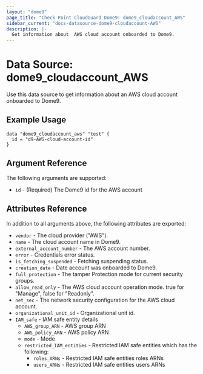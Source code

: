 ```yaml
---
layout: "dome9"
page_title: "Check Point CloudGuard Dome9: dome9_cloudaccount_AWS"
sidebar_current: "docs-datasource-dome9-cloudaccount-AWS"
description: |-
  Get information about  AWS cloud account onboarded to Dome9.
---
```


# Data Source: dome9_cloudaccount_AWS

Use this data source to get information about an AWS cloud account onboarded to Dome9.

## Example Usage

```hcl
data "dome9_cloudaccount_aws" "test" {
  id = "d9-AWS-cloud-account-id"
}

```

## Argument Reference

The following arguments are supported:

* `id` - (Required) The Dome9  id for the AWS account 

## Attributes Reference

In addition to all arguments above, the following attributes are exported:

* `vendor` - The cloud provider ("AWS").
* `name` - The cloud account name in Dome9.
* `external_account_number` - The AWS account number.
* `error` - Credentials error status.
* `is_fetching_suspended` - Fetching suspending status.
* `creation_date` - Date account was onboarded to Dome9.
* `full_protection` - The tamper Protection mode for current security groups.
* `allow_read_only` - The AWS cloud account operation mode. true for "Manage", false for "Readonly".
* `net_sec` - The network security configuration for the AWS cloud account.
* `organizational_unit_id` - Organizational unit id.
* `IAM_safe` - IAM safe entity details
    * `AWS_group_ARN` - AWS group ARN  
    * `AWS_policy_ARN` - AWS policy ARN  
    * `mode` - Mode  
    * `restricted_IAM_entities` - Restricted IAM safe entities which has the following:  
		* `roles_ARNs` - Restricted IAM safe entities roles ARNs
		* `users_ARNs` - Restricted IAM safe entities users ARNs
